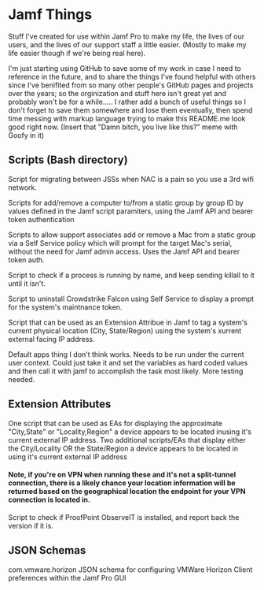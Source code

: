 # Jamf Things
Stuff I've created for use within Jamf Pro to make my life, the lives of our users, and the lives of our support staff a little easier. (Mostly to make my life easier though if we're being real here).

I'm just starting using GitHub to save some of my work in case I need to reference in the future, and to share the things I've found helpful with others since I've benifited from so many other people's GitHub pages and projects over the years; so the orginization and stuff here isn't great yet and probably won't be for a while..... I rather add a bunch of useful things so I don't forget to save them somewhere and lose them eventually, then spend time messing with markup language trying to make this README.me look good right now. (Insert that "Damn bitch, you live like this?" meme with Goofy in it)

## Scripts (Bash directory)
Script for migrating between JSSs when NAC is a pain so you use a 3rd wifi network.

Scripts for add/remove a computer to/from a static group by group ID by values defined in the Jamf script paramiters, using the Jamf API and bearer token authentication

Scripts to allow support associates add or remove a Mac from a static group via a Self Service policy which will prompt for the target Mac's serial, without the need for Jamf admin access. Uses the Jamf API and bearer token auth.

Script to check if a process is running by name, and keep sending killall to it until it isn't.

Script to uninstall Crowdstrike Falcon using Self Service to display a prompt for the system's maintnance token.

Script that can be used as an Extension Attribue in Jamf to tag a system's current physical location (City, State/Region) using the system's xurrent external facing IP address.


Default apps thing I don't think works. Needs to be run under the current user context. Could just take it and set the variables as hard coded values and then call it with jamf to accomplish the task most likely. More testing needed.


## Extension Attributes
One script that can be used as EAs for displaying the approximate "City,State" or "Locality,Region" a device appears to be located inusing it's current external IP address.
Two additional scripts/EAs that display either the City/Locality OR the State/Region a device appears to be located in using it's current external IP address
#### Note, if you're on VPN when running these and it's not a split-tunnel connection, there is a likely chance your location information will be returned based on the geographical location the endpoint for your VPN connection is located in.

Script to check if ProofPoint ObserveIT is installed, and report back the version if it is.

## JSON Schemas
com.vmware.horizon JSON schema for configuring VMWare Horizon Client preferences within the Jamf Pro GUI

